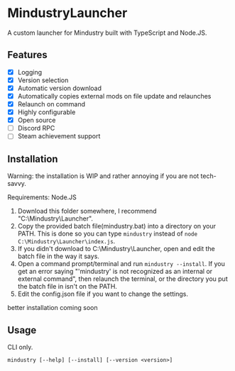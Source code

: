 # MindustryLauncher
A custom launcher for Mindustry built with TypeScript and Node.JS.

## Features
* [x] Logging
* [x] Version selection
* [x] Automatic version download
* [x] Automatically copies external mods on file update and relaunches
* [x] Relaunch on command
* [x] Highly configurable
* [x] Open source
* [ ] Discord RPC
* [ ] Steam achievement support

## Installation

Warning: the installation is WIP and rather annoying if you are not tech-savvy.

Requirements: Node.JS

1. Download this folder somewhere, I recommend "C:\Mindustry\Launcher".
2. Copy the provided batch file(mindustry.bat) into a directory on your PATH. This is done so you can type `mindustry` instead of `node C:\Mindustry\Launcher\index.js`.
3. If you didn't download to C:\Mindustry\Launcher, open and edit the batch file in the way it says.
4. Open a command prompt/terminal and run `mindustry --install`. If you get an error saying "'mindustry' is not recognized as an internal or external command", then relaunch the terminal, or the directory you put the batch file in isn't on the PATH.
5. Edit the config.json file if you want to change the settings.

better installation coming soon

## Usage
CLI only.

`mindustry [--help] [--install] [--version <version>]`
